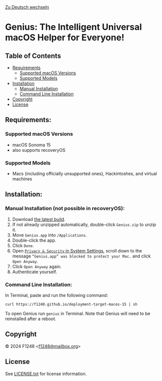 [Zu Deutsch wechseln](README_DE.md)

# Genius: The Intelligent Universal macOS Helper for Everyone!

## Table of Contents

- [Requirements](#requirements)
	- [Supported macOS Versions](#supported-macos-versions)
	- [Supported Models](#supported-models)
- [Installation](#installation)
	- [Manual Installation](#manual-installation-not-possible-in-recoveryos)
	- [Command Line Installation](#command-line-installation)
- [Copyright](#copyright)
- [License](#license)

## Requirements:

### Supported macOS Versions

- macOS Sonoma 15
- also supports recoveryOS

### Supported Models

- Macs (including officially unsupported ones), Hackintoshes, and virtual machines

## Installation:

### Manual Installation (not possible in recoveryOS):

1. Download [the latest build](https://nightly.link/F1248/Genius/workflows/Build-Genius/deployment-target-macos-15/Genius.zip).
2. If not already unzipped automatically, double-click `Genius.zip` to unzip it.
3. Move `Genius.app` into `/Applications`.
4. Double-click the app.
5. Click `Done`.
6. Open [`Privacy & Security` in System Settings](https://f1248.github.io/r?d=x-apple.systempreferences:com.apple.settings.PrivacySecurity.extension), scroll down to the message `“Genius.app” was blocked to protect your Mac.` and click `Open Anyway`.
7. Click `Open Anyway` again.
8. Authenticate yourself.

### Command Line Installation:

In Terminal, paste and run the following command:

```shellsession
curl https://f1248.github.io/deployment-target-macos-15 | sh
```

To open Genius run `genius` in Terminal.
Note that Genius will need to be reinstalled after a reboot.

## Copyright
© 2024 F1248 <[f1248@mailbox.org](mailto:f1248@mailbox.org)>

## License
See [LICENSE.txt](LICENSE.txt) for license information.
